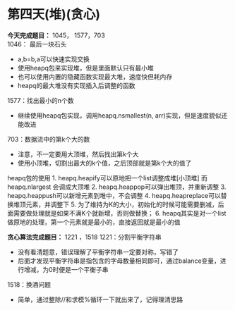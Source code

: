 # 第四天(堆)(贪心)

**今天完成题目：** 1045， 1577，703\
1046： 最后一块石头

* a,b=b,a可以快速实现交换
* 使用heapq包来实现堆，但是里面默认只有最小堆
* 也可以使用内置的隐藏函数实现最大堆，速度快但耗内存
* heapq的最大堆没有实现插入后调整的函数  &#x20;

1577：找出最小的n个数

* 继续使用heapq包实现，调用heapq.nsmallest(n, arr)实现，但是速度貌似还能改进

703：数据流中的第k个大的数

* 注意，不一定要用大顶堆，然后找出第k个大
* 使用小顶堆，切割出最大的k个值，之后顶部就是第k个大的值了

heapq包的使用 1. heapq.heapify可以原地把一个list调整成堆\[小顶堆] 而 heapq.nlargest 会调成大顶堆 2. heapq.heappop可以弹出堆顶，并重新调整 3. heapq.heappush可以新增元素到堆中，不会调整 4. heapq.heapreplace可以替换堆顶元素，并调整下 5. 为了维持为K的大小，初始化的时候可能需要删减，后面需要做处理就是如果不满K个就新增，否则做替换； 6. heapq其实是对一个list做原地的处理，第一个元素就是最小的，直接返回就是最小的值

**贪心算法完成题目：** 1221 ，1518 1221：分割平衡字符串

* 没有看清题意，错误理解了平衡字符串一定要对称，写错了
* 后面才发现平衡字符串是指包含的字母数量相同即可，通过balance变量，进行增减，为0时便是一个平衡子串

1518：换酒问题

* 简单，通过整除//和求模%循环一下就出来了，记得理清思路
